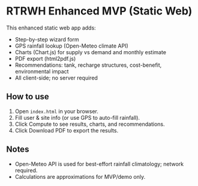 
# RTRWH Enhanced MVP (Static Web)

This enhanced static web app adds:
- Step-by-step wizard form
- GPS rainfall lookup (Open-Meteo climate API)
- Charts (Chart.js) for supply vs demand and monthly estimate
- PDF export (html2pdf.js)
- Recommendations: tank, recharge structures, cost-benefit, environmental impact
- All client-side; no server required

## How to use
1. Open `index.html` in your browser.
2. Fill user & site info (or use GPS to auto-fill rainfall).
3. Click Compute to see results, charts, and recommendations.
4. Click Download PDF to export the results.

## Notes
- Open-Meteo API is used for best-effort rainfall climatology; network required.
- Calculations are approximations for MVP/demo only.

